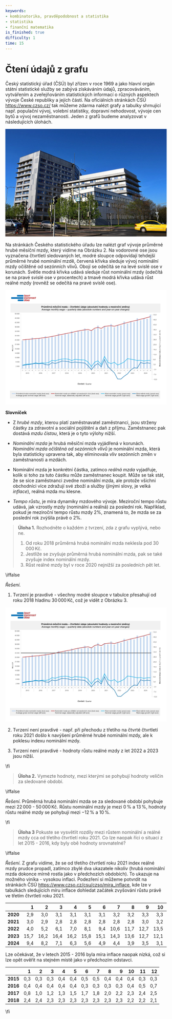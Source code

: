 ```yaml
---
keywords:
- kombinatorika, pravděpodobnost a statistika
- statistika
- finanční matematika
is_finished: true
difficulty: 1
time: 15
---
```


# Čtení údajů z grafu 

Český statistický úřad (ČSÚ) byl zřízen v roce 1969 a jako hlavní orgán státní statistické 
služby se zabývá získáváním údajů, zpracováváním, vytvářením a zveřejňováním statistických 
informací o různých aspektech vývoje České republiky a jejích částí. Na oficiálních stránkách 
ČSÚ <https://www.czso.cz/> tak můžeme zdarma nalézt grafy a tabulky shrnující 
např. populační vývoj, volební statistiky, dopravní nehodovost, vývoje cen bytů a vývoj nezaměstnanosti. 
Jeden z grafů budeme analyzovat v následujících úlohách.

![Sídlo ČSÚ v Praze (rok 2017)](03_graf_csu.jpg)


Na stránkách Českého statistického úřadu lze nalézt graf vývoje průměrné hrubé měsíční mzdy, 
který vidíme na Obrázku 2. Na vodorovné ose jsou vyznačena čtvrtletí sledovaných let, modré sloupce odpovídají 
tehdejší průměrné hrubé nominální mzdě, červená křivka sleduje vývoj nominální mzdy očištěné 
od sezónních vlivů. Obojí se odečítá se na levé svislé ose v korunách. 
Světle modrá křivka udává sleduje růst nominální mzdy (odečítá se na pravé svislé ose v procentech) 
a tmavě modrá křivka udává růst reálné mzdy (rovněž se odečítá na pravé svislé ose).

![Průměrná měsíční mzda a růst mezd](03_graf_1.jpg)

**Slovníček**

* Z *hrubé mzdy*, kterou platí zaměstnavatel zaměstnanci, jsou strženy částky za zdravotní
  a sociální pojištění a daň z příjmu. Zaměstnanec pak dostává *mzdu čistou*, která je o tyto výlohy nižší.

* *Nominální mzda* je hrubá měsíční mzda vyjádřená v korunách. *Nominální mzda očištěná od sezónních vlivů*
  je nominální mzda, která byla statisticky upravena tak, aby eliminovala vliv sezónních změn v zaměstnanosti a mzdách.

* Nominální mzda je konkrétní částka, zatímco *reálná mzda* vyjadřuje, kolik si toho za tuto částku může
  zaměstnanec koupit. Může se tak stát, že se sice zaměstnanci zvedne nominální mzda, ale protože
  všichni obchodníci více zdražují své zboží a služby (jinými slovy, je velká *inflace*), reálná mzda mu klesne.

* *Tempo růstu*, je míra dynamiky mzdového vývoje. Meziroční tempo růstu udává, jak vzrostly mzdy (nominální a reálná)
  za poslední rok. Například, pokud je meziroční tempo růstu mzdy 2%, znamená to, že mzda se za poslední rok zvýšila právě o 2%. 



>**Úloha 1.** Rozhodněte o každém z tvrzení, zda z grafu vyplývá, nebo ne.
>
>1. Od roku 2018 průměrná hrubá nominální mzda neklesla pod $30\,000\,\text{Kč}$.
>2. Jestliže se zvyšuje průměrná hrubá nominální mzda, pak se také zvyšuje index nominální mzdy.
>3. Růst reálné mzdy byl v roce 2020 nejnižší za posledních pět let.


\iffalse

*Řešení.* 

1. Tvrzení je pravdivé - všechny modré sloupce v tabulce přesahují od roku 2018 hladinu $30\,000\,\text{Kč}$,
   což je vidět z Obrázku 3.

![Průměrná měsíční mzda a růst mezd](03_graf_graf_2.jpg)

2. Tvrzení není pravdivé - např. při přechodu z třetího na čtvrté čtvrtletí roku 2021 došlo
   k navýšení průměrné hrubé nominální mzdy, ale k poklesu indexu nominální mzdy.

3. Tvrzení není pravdivé - hodnoty růstu reálné mzdy z let 2022 a 2023 jsou nižší.


\fi

>**Úloha 2.** Vymezte hodnoty, mezi kterými se pohybují hodnoty veličin za sledované období.

\iffalse

*Řešení.* Průměrná hrubá nominální mzda se za sledované období pohybuje mezi $22\,000$ - $50\,000\,\text{Kč}$. 
Růstu nominální mzdy je mezi $0\,\%$ a $13\,\%$, hodnoty růstu reálné mzdy se pohybují mezi $-12\,\%$ a $10\,\%$.

\fi

> **Úloha 3** Pokuste se vysvětlit rozdíly mezi růstem nominální a reálné mzdy cca od
> třetího čtvrtletí roku 2021. Co lze naopak říci o situaci z let 2015 - 2016, kdy
> byly obě hodnoty srovnatelné?

\iffalse

*Řešení.* Z grafu vidíme, že se od třetího čtvrtletí roku 2021 index reálné mzdy prudce propadl, 
zatímco zbylé dva ukazatele nikoliv (hrubá nominální mzda dokonce mírně rostla jako v předchozích obdobích). 
To ukazuje na možného viníka - vysokou inflaci. Podezření si můžeme potvrdit na stránkách 
ČSÚ <https://www.czso.cz/csu/czso/mira_inflace>, kde lze v 
tabulkách sledujících míru inflace dohledat začátek zvyšování růstu právě ve třetím čtvrtletí roku 2021. 

|  | 1 | 2 | 3 | 4 | 5 | 6 | 7 | 8 | 9 | 10 | 11 | 12 |
| - | -: | -: | -: | -: | -: | -: | -: | -: | -: | -: | -: | -: |
| **2020** | 2,9 | 3,0 | 3,1 | 3,1 | 3,1 | 3,1 | 3,2 | 3,2 | 3,3 | 3,3 | 3,2 | 3,2 |
| **2021** | 3,0 | 2,9 | 2,8 | 2,8 | 2,8 | 2,8 | 2,8 | 2,8 | 3,0 | 3,2 | 3,5 | 3,8 |
| **2022** | 4,0 | 5,2 | 6,1 | 7,0 | 8,1 | 9,4 | 10,6 | 11,7 | 12,7 | 13,5 | 14,4 | 15,1 |
| **2023** | 15,7 | 16,2 | 16,4 | 16,2 | 15,8 | 15,1 | 14,3 | 13,6 | 12,7 | 12,1 | 11,4 | 10,7 |
| **2024** | 9,4 | 8,2 | 7,1 | 6,3 | 5,6 | 4,9 | 4,4 | 3,9 | 3,5 | 3,1 | 2,7 | 2,4 |

Lze očekávat, že v letech 2015 - 2016 byla míra inflace naopak nízká, což si lze opět ověřit na stejném místě jako v předchozím odstavci.

|  | 1 | 2 | 3 | 4 | 5 | 6 | 7 | 8 | 9 | 10 | 11 | 12 |
| -- | --: | --: | --: | --: | --: | --: | --: | --: | --: | --: | --: | --: |
| **2015** | 0,3 | 0,3 | 0,3 | 0,4 | 0,4 | 0,5 | 0,5 | 0,4 | 0,4 | 0,4 | 0,3 | 0,3 |
| **2016** | 0,4 | 0,4 | 0,4 | 0,4 | 0,4 | 0,3 | 0,3 | 0,3 | 0,3 | 0,4 | 0,5 | 0,7 |
| **2017** | 0,8 | 1,0 | 1,2 | 1,3 | 1,5 | 1,7 | 1,8 | 2,0 | 2,2 | 2,3 | 2,4 | 2,5 |
| **2018** | 2,4 | 2,4 | 2,3 | 2,3 | 2,3 | 2,3 | 2,3 | 2,3 | 2,3 | 2,2 | 2,2 | 2,1 |

\fi
